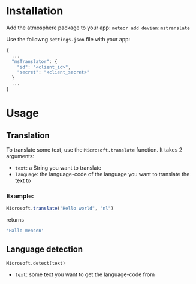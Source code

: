 # Installation

Add the atmosphere package to your app: `meteor add devian:mstranslate`

Use the followng `settings.json` file with your app:

```js
{
  ...
  "msTranslator": {
    "id": "<client_id>",
    "secret": "<client_secret>"
  }
  ...
}
```

# Usage

## Translation

To translate some text, use the `Microsoft.translate` function. It takes 2 arguments:
- `text`: a String you want to translate
- `language`: the language-code of the language you want to translate the text to

### Example: 

```js
Microsoft.translate("Hello world", "nl")
```
returns
```js
'Hallo mensen'
```

## Language detection

`Microsoft.detect(text)`
- `text`: some text you want to get the language-code from
